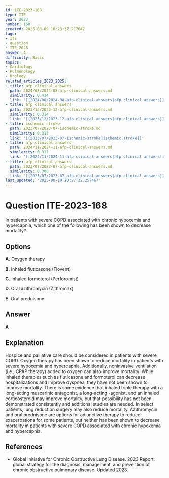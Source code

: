 ```yaml
---
id: ITE-2023-168
type: ITE
year: 2023
number: 168
created: 2025-08-09 16:23:37.717647
tags:
- ITE
- question
- ITE-2023
answer: A
difficulty: Basic
topics:
- Cardiology
- Pulmonology
- Urology
related_articles_2023_2025:
- title: afp clinical answers
  path: 2024/08/2024-08-afp-clinical-answers.md
  similarity: 0.414
  link: '[[2024/08/2024-08-afp-clinical-answers|afp clinical answers]]'
- title: afp clinical answers
  path: 2023/12/2023-12-afp-clinical-answers.md
  similarity: 0.314
  link: '[[2023/12/2023-12-afp-clinical-answers|afp clinical answers]]'
- title: ischemic stroke
  path: 2023/07/2023-07-ischemic-stroke.md
  similarity: 0.313
  link: '[[2023/07/2023-07-ischemic-stroke|ischemic stroke]]'
- title: afp clinical answers
  path: 2024/11/2024-11-afp-clinical-answers.md
  similarity: 0.311
  link: '[[2024/11/2024-11-afp-clinical-answers|afp clinical answers]]'
- title: afp clinical answers
  path: 2023/07/2023-07-afp-clinical-answers.md
  similarity: 0.308
  link: '[[2023/07/2023-07-afp-clinical-answers|afp clinical answers]]'
last_updated: '2025-08-10T20:27:32.257467'
---
```


# Question ITE-2023-168

In patients with severe COPD associated with chronic hypoxemia and hypercapnia, which one of the following has been shown to decrease mortality?

## Options

**A.** Oxygen therapy

**B.** Inhaled fluticasone (Flovent)

**C.** Inhaled formoterol (Perforomist)

**D.** Oral azithromycin (Zithromax)

**E.** Oral prednisone

## Answer

**A**

## Explanation

Hospice and palliative care should be considered in patients with severe COPD. Oxygen therapy has been shown to reduce mortality in patients with severe hypoxemia and hypercapnia. Additionally, noninvasive ventilation (i.e., CPAP therapy) added to oxygen can also improve mortality. While inhaled therapies such as fluticasone and formoterol can decrease hospitalizations and improve dyspnea, they have not been shown to improve mortality. There is some evidence that inhaled triple therapy with a long-acting muscarinic antagonist, a long-acting -agonist, and an inhaled corticosteroid may improve mortality, but that possibility has not been demonstrated consistently and additional studies are needed. In select patients, lung reduction surgery may also reduce mortality. Azithromycin and oral prednisone are options for adjunctive therapy to reduce exacerbations for some patients, but neither has been shown to decrease mortality in patients with severe COPD associated with chronic hypoxemia and hypercapnia.

## References

- Global Initiative for Chronic Obstructive Lung Disease. 2023 Report: global strategy for the diagnosis, management, and prevention of chronic obstructive pulmonary disease. Updated 2023.
